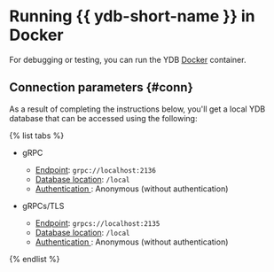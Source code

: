 # Running {{ ydb-short-name }} in Docker

For debugging or testing, you can run the YDB [Docker](https://docs.docker.com/get-docker/) container.

## Connection parameters {#conn}

As a result of completing the instructions below, you'll get a local YDB database that can be accessed using the following:

{% list tabs %}

- gRPC
  - [Endpoint](../../../../concepts/connect.md#endpoint): `grpc://localhost:2136`
  - [Database location](../../../../concepts/connect.md#database): `/local`
  - [Authentication ](../../../../concepts/connect.md#auth-modes): Anonymous (without authentication)

- gRPCs/TLS
  - [Endpoint](../../../../concepts/connect.md#endpoint): `grpcs://localhost:2135`
  - [Database location](../../../../concepts/connect.md#database): `/local`
  - [Authentication ](../../../../concepts/connect.md#auth-modes): Anonymous (without authentication)

{% endlist %}

